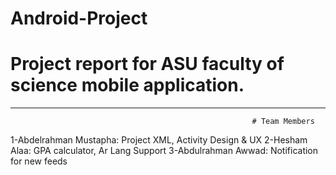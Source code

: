 # Android-Project
# Project report for ASU faculty of science mobile application.
______________________________________________________

                                                          # Team Members

1-Abdelrahman Mustapha: Project XML, Activity Design & UX
2-Hesham Alaa: GPA calculator, Ar Lang Support
3-Abdulrahman Awwad: Notification for new feeds
